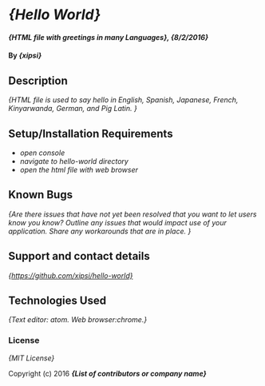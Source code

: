 # _{Hello World}_

#### _{HTML file with greetings in many Languages}, {8/2/2016}_

#### By _**{xipsi}**_

## Description

_{HTML file is used to say hello in English, Spanish, Japanese, French, Kinyarwanda, German, and Pig Latin. }_

## Setup/Installation Requirements

* _open console_
* _navigate to hello-world directory_
* _open the html file with web browser_

## Known Bugs

_{Are there issues that have not yet been resolved that you want to let users know you know?  Outline any issues that would impact use of your application.  Share any workarounds that are in place. }_

## Support and contact details

_{https://github.com/xipsi/hello-world}_

## Technologies Used

_{Text editor: atom. Web browser:chrome.}_

### License

*{MIT License}*

Copyright (c) 2016 **_{List of contributors or company name}_**
